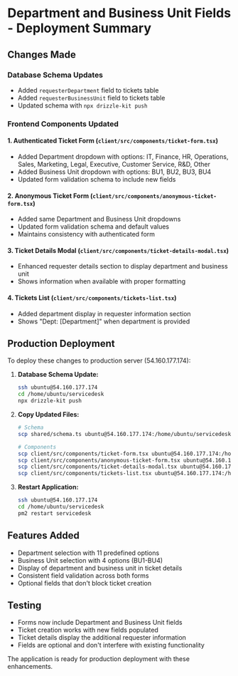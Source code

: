 # Department and Business Unit Fields - Deployment Summary

## Changes Made

### Database Schema Updates
- Added `requesterDepartment` field to tickets table
- Added `requesterBusinessUnit` field to tickets table
- Updated schema with `npx drizzle-kit push`

### Frontend Components Updated

#### 1. Authenticated Ticket Form (`client/src/components/ticket-form.tsx`)
- Added Department dropdown with options: IT, Finance, HR, Operations, Sales, Marketing, Legal, Executive, Customer Service, R&D, Other
- Added Business Unit dropdown with options: BU1, BU2, BU3, BU4
- Updated form validation schema to include new fields

#### 2. Anonymous Ticket Form (`client/src/components/anonymous-ticket-form.tsx`)
- Added same Department and Business Unit dropdowns
- Updated form validation schema and default values
- Maintains consistency with authenticated form

#### 3. Ticket Details Modal (`client/src/components/ticket-details-modal.tsx`)
- Enhanced requester details section to display department and business unit
- Shows information when available with proper formatting

#### 4. Tickets List (`client/src/components/tickets-list.tsx`)
- Added department display in requester information section
- Shows "Dept: [Department]" when department is provided

## Production Deployment

To deploy these changes to production server (54.160.177.174):

1. **Database Schema Update:**
   ```bash
   ssh ubuntu@54.160.177.174
   cd /home/ubuntu/servicedesk
   npx drizzle-kit push
   ```

2. **Copy Updated Files:**
   ```bash
   # Schema
   scp shared/schema.ts ubuntu@54.160.177.174:/home/ubuntu/servicedesk/shared/
   
   # Components
   scp client/src/components/ticket-form.tsx ubuntu@54.160.177.174:/home/ubuntu/servicedesk/client/src/components/
   scp client/src/components/anonymous-ticket-form.tsx ubuntu@54.160.177.174:/home/ubuntu/servicedesk/client/src/components/
   scp client/src/components/ticket-details-modal.tsx ubuntu@54.160.177.174:/home/ubuntu/servicedesk/client/src/components/
   scp client/src/components/tickets-list.tsx ubuntu@54.160.177.174:/home/ubuntu/servicedesk/client/src/components/
   ```

3. **Restart Application:**
   ```bash
   ssh ubuntu@54.160.177.174
   cd /home/ubuntu/servicedesk
   pm2 restart servicedesk
   ```

## Features Added
- Department selection with 11 predefined options
- Business Unit selection with 4 options (BU1-BU4)
- Display of department and business unit in ticket details
- Consistent field validation across both forms
- Optional fields that don't block ticket creation

## Testing
- Forms now include Department and Business Unit fields
- Ticket creation works with new fields populated
- Ticket details display the additional requester information
- Fields are optional and don't interfere with existing functionality

The application is ready for production deployment with these enhancements.